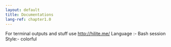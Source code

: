 ```yaml
---
layout: default
title: Documentations
lang-ref: chapter1.0
---
```

For terminal outputs and stuff
use <http://hilite.me/>
Language :- Bash session
Style:- colorful
